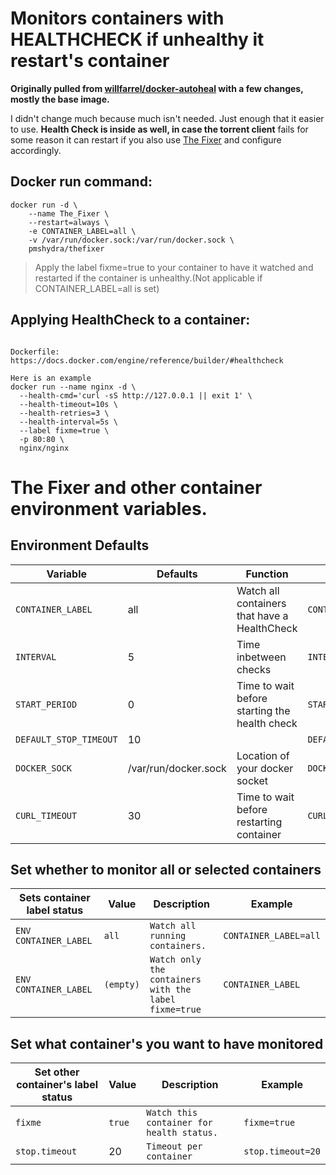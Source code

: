 # Monitors containers with **HEALTHCHECK** if unhealthy it restart's container

**Originally pulled from [willfarrel/docker-autoheal](https://github.com/willfarrell/docker-autoheal) with a few changes, mostly the base image.**

I didn't change much because much isn't needed. Just enough that it easier to use. **Health Check is inside as well, in case the torrent client** fails for some reason it can restart if you also use  [The Fixer](https://hub.docker.com/r/pmshydra/thefixer) and configure accordingly.

## Docker run command:
```
docker run -d \
    --name The_Fixer \
    --restart=always \
    -e CONTAINER_LABEL=all \
    -v /var/run/docker.sock:/var/run/docker.sock \
    pmshydra/thefixer

```

> Apply the label fixme=true to your container to have it watched and restarted if the container is unhealthy.(Not applicable if CONTAINER_LABEL=all is set)

## Applying HealthCheck to a container:
```

Dockerfile: https://docs.docker.com/engine/reference/builder/#healthcheck

Here is an example
docker run --name nginx -d \
  --health-cmd='curl -sS http://127.0.0.1 || exit 1' \ 
  --health-timeout=10s \
  --health-retries=3 \
  --health-interval=5s \
  --label fixme=true \
  -p 80:80 \
  nginx/nginx

```
# The Fixer and other container environment variables.
## Environment Defaults
| Variable | Defaults | Function | Example |
|----------|----------|----------|----------|
|`CONTAINER_LABEL`| all | Watch all containers that have a HealthCheck |`CONTAINER_LABEL=all`|
|`INTERVAL`| 5 | Time inbetween checks |`INTERVAL=5`|
|`START_PERIOD`| 0 | Time to wait before starting the health check |`START_PERIOD=0`|
|`DEFAULT_STOP_TIMEOUT`| 10 |  |`DEFAULT_STOP_TIMEOUT=10`|
|`DOCKER_SOCK`| /var/run/docker.sock | Location of your docker socket |`DOCKER_SOCK=/var/run/docker.sock`|
|`CURL_TIMEOUT`| 30 | Time to wait before restarting container |`CURL_TIMEOUT=30`|

## Set whether to monitor all or selected containers
| Sets container label status | Value | Description| Example |
|-----------------------------|-------|------------|---------|
|`ENV CONTAINER_LABEL`| `all` | `Watch all running containers.`|`CONTAINER_LABEL=all`|
|`ENV CONTAINER_LABEL`| `(empty)` | `Watch only the containers with the label fixme=true`| `CONTAINER_LABEL`|

## Set what container's you want to have monitored
| Set other container's label status | Value | Description| Example |
|------------------------------------|-------|------------|---------|
|`fixme`|`true`|`Watch this container for health status.`|`fixme=true`|
|`stop.timeout`| 20 | `Timeout per container` | `stop.timeout=20`|
